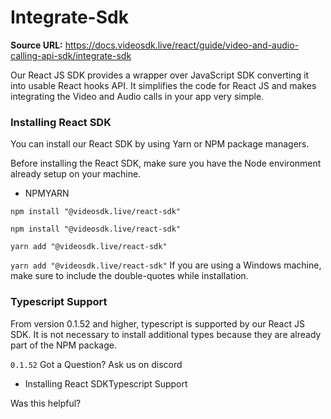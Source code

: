 # Integrate-Sdk

**Source URL:** https://docs.videosdk.live/react/guide/video-and-audio-calling-api-sdk/integrate-sdk

Our React JS SDK provides a wrapper over JavaScript SDK converting it into usable React hooks API. It simplifies the code for React JS and makes integrating the Video and Audio calls in your app very simple.

### Installing React SDK​

You can install our React SDK by using Yarn or NPM package managers.

Before installing the React SDK, make sure you have the Node environment already setup on your machine.

- NPMYARN

```
npm install "@videosdk.live/react-sdk"
```

`npm install "@videosdk.live/react-sdk"`
```
yarn add "@videosdk.live/react-sdk"
```

`yarn add "@videosdk.live/react-sdk"`
If you are using a Windows machine, make sure to include the double-quotes while installation.

### Typescript Support​

From version 0.1.52 and higher, typescript is supported by our React JS SDK. It is not necessary to install additional types because they are already part of the NPM package.

`0.1.52`
Got a Question? Ask us on discord

- Installing React SDKTypescript Support

Was this helpful?
